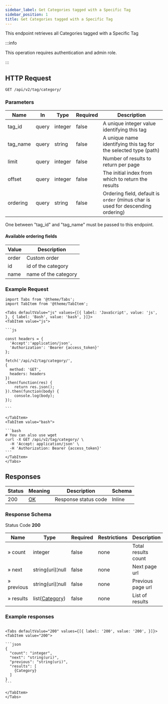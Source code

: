 ```yaml
---
sidebar_label: Get Categories tagged with a Specific Tag
sidebar_position: 1
title: Get Categories tagged with a Specific Tag
---
```


This endpoint retrieves all Categories tagged with a Specific Tag

:::info

This operation requires authentication and admin role.

:::

## HTTP Request

`GET /api/v2/tag/category/`

### Parameters

| Name     | In    | Type    | Required | Description                                                                     |
|----------|-------|---------|----------|---------------------------------------------------------------------------------|
| tag_id   | query | integer | false    | A unique integer value identifying this tag                                     |
| tag_name | query | string  | false    | A unique name identifying this tag for the selected type (path)                 |
| limit    | query | integer | false    | Number of results to return per page                                            |
| offset   | query | integer | false    | The initial index from which to return the results                              |
| ordering | query | string  | false    | Ordering field, default is `order` (minus char is used for descending ordering) |

One between "tag_id" and "tag_name" must be passed to this endpoint.

#### Available ordering fields

| Value | Description          |
|-------|----------------------|
| order | Custom order         |
| id    | id of the category   |
| name  | name of the category |

### Example Request

````mdx-code-block
import Tabs from '@theme/Tabs';
import TabItem from '@theme/TabItem';

<Tabs defaultValue="js" values={[{ label: 'JavaScript', value: 'js', }, { label: 'Bash', value: 'bash', }]}>
<TabItem value="js">

```js

const headers = {
  'Accept':'application/json',
  'Authorization': 'Bearer {access_token}'
};

fetch('/api/v2/tag/category/',
{
  method: 'GET',
  headers: headers
})
.then(function(res) {
    return res.json();
}).then(function(body) {
    console.log(body);
});

```

</TabItem>
<TabItem value="bash">

```bash
# You can also use wget
curl -X GET /api/v2/tag/category/ \
  -H 'Accept: application/json' \
  -H 'Authorization: Bearer {access_token}'
```
</TabItem>
</Tabs>
````

## Responses

| Status | Meaning                                                 | Description          | Schema |
|--------|---------------------------------------------------------|----------------------|--------|
| 200    | [OK](https://tools.ietf.org/html/rfc7231#section-6.3.1) | Response status code | Inline | 

### Response Schema

Status Code **200**

| Name       | Type                                                     | Required | Restrictions | Description         |
|------------|----------------------------------------------------------|----------|--------------|---------------------|
| » count    | integer                                                  | false    | none         | Total results count |
| » next     | string(uri)¦null                                         | false    | none         | Next page url       |
| » previous | string(uri)¦null                                         | false    | none         | Previous page url   |
| » results  | list([Category](/docs/apireference/v2/schemas/category)) | false    | none         | List of results     |

### Example responses


````mdx-code-block

<Tabs defaultValue="200" values={[{ label: '200', value: '200', }]}>
<TabItem value="200">

```json
{
  "count": "integer",
  "next": "string(uri)",
  "previous": "string(uri)",
  "results": [
    {Category}
  ]
}
```

</TabItem>
</Tabs>
````




